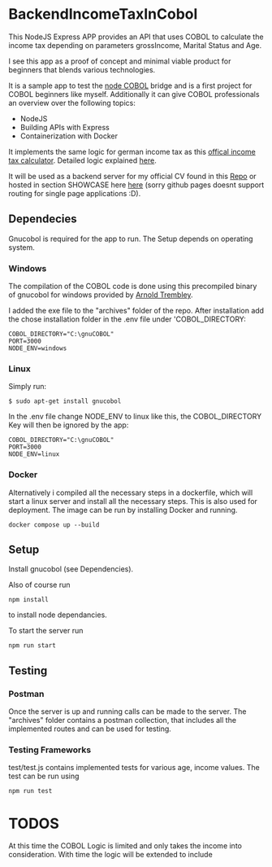 # BackendIncomeTaxInCobol

This NodeJS Express APP provides an API that uses COBOL to calculate the income tax depending on parameters grossIncome, Marital Status and Age.

I see this app as a proof of concept and minimal viable product for beginners that blends various technologies.

It is a sample app to test the [node COBOL](https://github.com/IonicaBizau/node-cobol) bridge and is a first project for COBOL beginners like myself. Additionally it can give COBOL professionals an overview over the following topics:

- NodeJS
- Building APIs with Express
- Containerization with Docker

It implements the same logic for german income tax as this [offical income tax calculator](https://www.bmf-steuerrechner.de/ekst/eingabeformekst.xhtml).
Detailed logic explained [here](https://www.bundesfinanzministerium.de/Content/DE/Downloads/Steuern/Steuerarten/Lohnsteuer/Programmablaufplan/2023-06-09-geaenderte-PAP-2023-anwendung-ab-dem-1-juli-2023-anlage-1.pdf?__blob=publicationFile&v=5).

It will be used as a backend server for my official CV found in this [Repo](https://github.com/Oschm/Vue-CV) or hosted in section SHOWCASE here [here](https://oschm.github.io/Vue-CV) (sorry github pages doesnt support routing for single page applications :D).

## Dependecies

Gnucobol is required for the app to run. The Setup depends on operating system.

### Windows

The compilation of the COBOL code is done using this precompiled binary of gnucobol for windows provided by [Arnold Trembley](https://www.arnoldtrembley.com/GnuCOBOL.htm).

I added the exe file to the "archives" folder of the repo. After installation add the chose installation folder in the .env file under 'COBOL_DIRECTORY:

```
COBOL_DIRECTORY="C:\gnuCOBOL"
PORT=3000
NODE_ENV=windows
```

### Linux

Simply run:

```
$ sudo apt-get install gnucobol
```

In the .env file change NODE_ENV to linux like this, the COBOL_DIRECTORY Key will then be ignored by the app:

```
COBOL_DIRECTORY="C:\gnuCOBOL"
PORT=3000
NODE_ENV=linux
```

### Docker

Alternatively i compiled all the necessary steps in a dockerfile, which will start a linux server and install all the necessary steps. This is also used for deployment. The image can be run by installing Docker and running.

```
docker compose up --build
```

## Setup

Install gnucobol (see Dependencies).

Also of course run

```
npm install
```

to install node dependancies.

To start the server run

```
npm run start
```

## Testing

### Postman

Once the server is up and running calls can be made to the server. The "archives" folder contains a postman collection, that includes all the implemented routes and can be used for testing.

### Testing Frameworks

test/test.js contains implemented tests for various age, income values. The test can be run using

```
npm run test
```

# TODOS

At this time the COBOL Logic is limited and only takes the income into consideration. With time the logic will be extended to include
